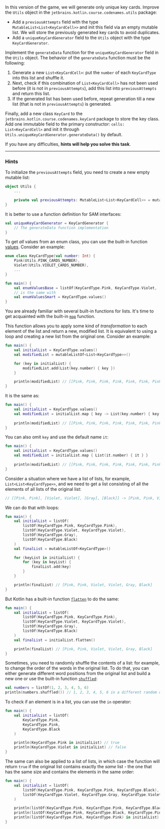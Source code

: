 In this version of the game, we will generate only unique key cards.
Improve the `Utils` object in the `jetbrains.kotlin.course.codenames.utils` package:

- Add a `previousAttempts` field with the type `MutableList<List<KeyCardCell>>` 
and init this field via an empty mutable list. We will store the previously generated key cards to avoid duplicates.
- Add a `uniqueKeyCardGenerator` field to the `Utils` object with the type `KeyCardGenerator`.

Implement the `generateData` function for the `uniqueKeyCardGenerator` field in the `Utils` object.
The behavior of the `generateData` function must be the following:
1) Generate a new `List<KeyCardCell>`: put the `number` of each `KeyCardType` into this list and shuffle it.
2) Next, check if this combination of `List<KeyCardCell>` has not been used before (it is not in `previousAttempts`), add this list into `previousAttempts` and return this list.
3) If the generated list has been used before, repeat generation till a new list (that is not in `previousAttempts`) is generated.

Finally, add a new class `KeyCard` to the `jetbrains.kotlin.course.codenames.keyCard` package to store the key class.
Add one immutable field to the primary constructor: `cells: List<KeyCardCell>` and init it through `Utils.uniqueKeyCardGenerator.generateData()` by default.

If you have any difficulties, **hints will help you solve this task**.

----

### Hints

<div class="hint" title="Click me to learn about empty mutable list initialization">

To initialize the `previousAttempts` field, you need to create a new empty mutable list:
```kotlin
object Utils {
    ...

    private val previousAttempts: MutableList<List<KeyCardCell>> = mutableListOf()
}
```
</div>

<div class="hint" title="Click me to learn about function definition of the SAM interfaces">

It is better to use a function definition for SAM interfaces:
```kotlin
val uniqueKeyCardGenerator = KeyCardGenerator {
    // The generateData function implementation
}
```
</div>


<div class="hint" title="Click me to learn how to get all values from an enum class">

To get _all_ values from an enum class, you can use the built-in function [values](https://kotlinlang.org/docs/enum-classes.html#working-with-enum-constants).
Consider an example:

```kotlin
enum class KeyCardType(val number: Int) {
    Pink(Utils.PINK_CARDS_NUMBER),
    Violet(Utils.VIOLET_CARDS_NUMBER),
    ...
}

fun main() {
    val enumValuesBase = listOf(KeyCardType.Pink, KeyCardType.Violet, ...)
    // is the same with
    val enumValuesSmart = KeyCardType.values()
}
```
</div>

<div class="hint" title="Click me to learn about the map built-in function">

You are already familiar with several built-in functions for lists. 
It's time to get acquainted with the built-in [`map`](https://kotlinlang.org/api/latest/jvm/stdlib/kotlin.collections/map.html) function.

This function allows you to apply some kind of _transformation_ to each element of the list and return a new, modified list. 
It is equivalent to using a loop and creating a new list from the original one. Consider an example:

```kotlin
fun main() {
    val initialList = KeyCardType.values()
    val modifiedList = mutableListOf<List<KeyCardType>>()

    for (key in initialList) {
        modifiedList.add(List(key.number) { key })
    }

    println(modifiedList) // [[Pink, Pink, Pink, Pink, Pink, Pink, Pink, Pink], [Violet, Violet, Violet, Violet, Violet, Violet, Violet, Violet, Violet], [Gray, Gray, Gray, Gray, Gray, Gray, Gray], [Black]]
}
```

It is the same as:

```kotlin
fun main() {
    val initialList = KeyCardType.values()
    val modifiedList = initialList.map { key -> List(key.number) { key } }
    
    println(modifiedList) // [[Pink, Pink, Pink, Pink, Pink, Pink, Pink, Pink], [Violet, Violet, Violet, Violet, Violet, Violet, Violet, Violet, Violet], [Gray, Gray, Gray, Gray, Gray, Gray, Gray], [Black]]
}
```

You can also omit `key` and use the default name `it`:
```kotlin
fun main() {
    val initialList = KeyCardType.values()
    val modifiedList = initialList.map { List(it.number) { it } }
    
    println(modifiedList) // [[Pink, Pink, Pink, Pink, Pink, Pink, Pink, Pink], [Violet, Violet, Violet, Violet, Violet, Violet, Violet, Violet, Violet], [Gray, Gray, Gray, Gray, Gray, Gray, Gray], [Black]]
}
```
</div>

<div class="hint" title="Click me to learn how to flat a list of lists into one list">

Consider a situation where we have a list of lists, for example, `List<List<KeyCardType>>`, 
and we need to get a list consisting of all the elements of all lists of the original list:
```kotlin
// [[Pink, Pink], [Violet, Violet], [Gray], [Black]] -> [Pink, Pink, Violet, Violet, Gray, Black]
```

We can do that with loops:
```kotlin
fun main() {
    val initialList = listOf(
        listOf(KeyCardType.Pink, KeyCardType.Pink),
        listOf(KeyCardType.Violet, KeyCardType.Violet),
        listOf(KeyCardType.Gray),
        listOf(KeyCardType.Black)
    )
    val finalList = mutableListOf<KeyCardType>()

    for (keyList in initialList) {
        for (key in keyList) {
            finalList.add(key)
        }
    }

    println(finalList) // [Pink, Pink, Violet, Violet, Gray, Black]
}
```

But Kotlin has a built-in function [`flatten`](https://kotlinlang.org/api/latest/jvm/stdlib/kotlin.collections/flatten.html) to do the same:
```kotlin
fun main() {
    val initialList = listOf(
        listOf(KeyCardType.Pink, KeyCardType.Pink),
        listOf(KeyCardType.Violet, KeyCardType.Violet),
        listOf(KeyCardType.Gray),
        listOf(KeyCardType.Black)
    )
    val finalList = initialList.flatten()

    println(finalList) // [Pink, Pink, Violet, Violet, Gray, Black]
}
```
</div>

<div class="hint" title="Click me to learn about the `shuffled` built-in function">

Sometimes, you need to randomly shuffle the contents of a list: for example,
to change the order of the words in the original list.
To do that, you can either generate different word positions from the original list and build a new one
or use the built-in function [`shuffled`](https://kotlinlang.org/api/latest/jvm/stdlib/kotlin.collections/shuffled.html):

  ```kotlin
  val numbers = listOf(1, 2, 3, 4, 5, 6)
  println(numbers.shuffled()) // 1, 2, 3, 4, 5, 6 in a different random order
  ```
</div>

<div class="hint" title="Click me to learn how to check if an element is in a list">

To check if an element is in a list, you can use the `in` operator:
```kotlin
fun main() {
    val initialList = listOf(
        KeyCardType.Pink,
        KeyCardType.Pink,
        KeyCardType.Black
    )

    println(KeyCardType.Pink in initialList) // true
    println(KeyCardType.Violet in initialList) // false
}
```

The same can also be applied to a list of lists, in which case the function will return `true` if the original list contains 
exactly the _same_ list - the one that has the same size and contains the elements in the same order:

```kotlin
fun main() {
    val initialList = listOf(
        listOf(KeyCardType.Pink, KeyCardType.Pink, KeyCardType.Black),
        listOf(KeyCardType.Violet, KeyCardType.Gray, KeyCardType.Violet)
    )

    println(listOf(KeyCardType.Pink, KeyCardType.Pink, KeyCardType.Black) in initialList) // true
    println(listOf(KeyCardType.Pink, KeyCardType.Black, KeyCardType.Pink) in initialList) // false because of the different order
    println(listOf(KeyCardType.Pink, KeyCardType.Pink) in initialList) // false
}
```
</div>
